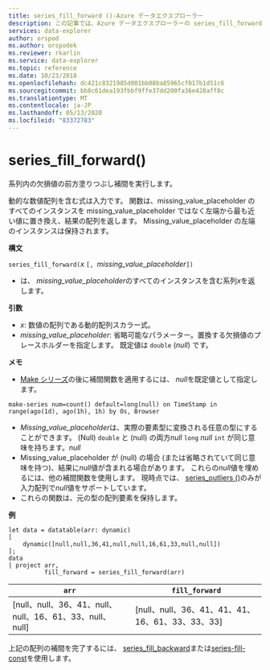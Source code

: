```yaml
---
title: series_fill_forward ()-Azure データエクスプローラー
description: この記事では、Azure データエクスプローラーの series_fill_forward () について説明します。
services: data-explorer
author: orspod
ms.author: orspodek
ms.reviewer: rkarlin
ms.service: data-explorer
ms.topic: reference
ms.date: 10/23/2018
ms.openlocfilehash: dc421c8321985d001bb08ba85965cf017b1d51c6
ms.sourcegitcommit: bb8c61dea193fbbf9ffe37dd200fa36e428aff8c
ms.translationtype: MT
ms.contentlocale: ja-JP
ms.lasthandoff: 05/13/2020
ms.locfileid: "83372783"
---
```

# <a name="series_fill_forward"></a>series_fill_forward()

系列内の欠損値の前方塗りつぶし補間を実行します。

動的な数値配列を含む式は入力です。 関数は、missing_value_placeholder のすべてのインスタンスを missing_value_placeholder ではなく左端から最も近い値に置き換え、結果の配列を返します。 Missing_value_placeholder の左端のインスタンスは保持されます。

**構文**

`series_fill_forward(`*x* `[, `*missing_value_placeholder*`])`
* は、 *missing_value_placeholder*のすべてのインスタンスを含む系列*x*を返します。

**引数**

* *x*: 数値の配列である動的配列スカラー式。 
* *missing_value_placeholder*: 省略可能なパラメーター。置換する欠損値のプレースホルダーを指定します。 既定値は `double` (*null*) です。

**メモ**

* [Make シリーズ](make-seriesoperator.md)の後に補間関数を適用するには、 *null*を既定値として指定します。 

<!-- csl: https://help.kusto.windows.net:443/Samples -->
```kusto
make-series num=count() default=long(null) on TimeStamp in range(ago(1d), ago(1h), 1h) by Os, Browser
```

* *Missing_value_placeholder*は、実際の要素型に変換される任意の型にすることができます。 (Null) `double` と (null) の両方*null* `long` *null* `int` が同じ意味を持ちます。*null*
* Missing_value_placeholder が (null) の場合 (または省略されていて同じ意味を持つ)、結果に*null*値が含まれる場合があります。 これらの*null*値を埋めるには、他の補間関数を使用します。 現時点では、 [series_outliers ()](series-outliersfunction.md)のみが入力配列で*null*値をサポートしています。
* これらの関数は、元の型の配列要素を保持します。

**例**

<!-- csl: https://help.kusto.windows.net:443/Samples -->
```kusto
let data = datatable(arr: dynamic)
[
    dynamic([null,null,36,41,null,null,16,61,33,null,null])   
];
data 
| project arr, 
          fill_forward = series_fill_forward(arr)  

```

|`arr`|`fill_forward`|
|---|---|
|[null、null、36、41、null、null、16、61、33、null、null]|[null、null、36、41、41、41、16、61、33、33、33]|
   
上記の配列の補間を完了するには、 [series_fill_backward](series-fill-backwardfunction.md)または[series-fill-const](series-fill-constfunction.md)を使用します。
